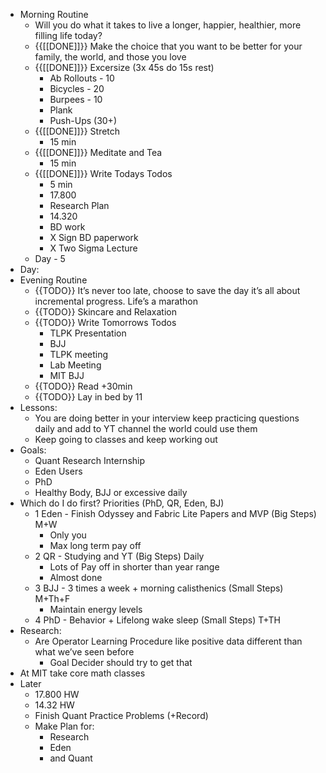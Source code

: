 - Morning Routine
    - Will you do what it takes to live a longer, happier, healthier, more filling life today?
    - {{[[DONE]]}} Make the choice that you want to be better for your family, the world, and those you love
    - {{[[DONE]]}} Excersize (3x 45s do 15s rest)
        - Ab Rollouts - 10
        - Bicycles  - 20
        - Burpees - 10
        - Plank 
        - Push-Ups (30+)
    - {{[[DONE]]}} Stretch
        - 15 min
    - {{[[DONE]]}} Meditate and Tea
        - 15 min
    - {{[[DONE]]}} Write Todays Todos
        - 5 min
        - 17.800
        - Research Plan
        - 14.320
        - BD work
        - X Sign BD paperwork
        - X Two Sigma Lecture
    - Day - 5
- Day:
- Evening Routine
    - {{TODO}} It’s never too late, choose to save the day it’s all about incremental progress. Life’s a marathon
    - {{TODO}} Skincare and Relaxation
    - {{TODO}} Write Tomorrows Todos
        - TLPK Presentation
        - BJJ
        - TLPK meeting
        - Lab Meeting
        - MIT BJJ
    - {{TODO}} Read +30min
    - {{TODO}} Lay in bed by 11
- Lessons:
    - You are doing better in your interview keep practicing questions daily and add to YT channel the world could use them
    - Keep going to classes and keep working out
- Goals:
    - Quant Research Internship
    - Eden Users
    - PhD
    - Healthy Body, BJJ or excessive daily
- Which do I do first? Priorities (PhD, QR, Eden, BJ)
    - 1 Eden - Finish Odyssey and Fabric Lite Papers and MVP (Big Steps) M+W
        - Only you
        - Max long term pay off
    - 2 QR - Studying and YT (Big Steps) Daily
        - Lots of Pay off in shorter than year range
        - Almost done
    - 3 BJJ - 3 times a week + morning calisthenics (Small Steps) M+Th+F
        - Maintain energy levels
    - 4 PhD - Behavior + Lifelong wake sleep (Small Steps) T+TH
- Research:
    - Are Operator Learning Procedure like positive data different than what we’ve seen before
        - Goal Decider should try to get that
- At MIT take core math classes
- Later
    - 17.800 HW
    - 14.32 HW
    - Finish Quant Practice Problems (+Record)
    - Make Plan for:
        - Research
        - Eden
        - and Quant
